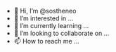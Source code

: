 - 👋 Hi, I’m @sostheneo
- 👀 I’m interested in ...
- 🌱 I’m currently learning ...
- 💞️ I’m looking to collaborate on ...
- 📫 How to reach me ...

<!---
sostheneo/sostheneo is a ✨ special ✨ repository because its `README.md` (this file) appears on your GitHub profile.
You can click the Preview link to take a look at your changes.
--->
